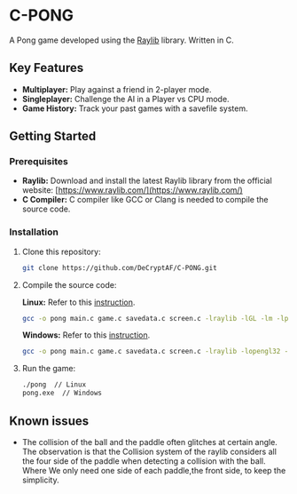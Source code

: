 # C-PONG

A Pong game developed using the [Raylib](https://www.raylib.com/) library. Written in C.

## Key Features

* **Multiplayer:** Play against a friend in 2-player mode.
* **Singleplayer:** Challenge the AI in a Player vs CPU mode.
* **Game History:** Track your past games with a savefile system.

## Getting Started

### Prerequisites

* **Raylib:** Download and install the latest Raylib library from the official website: [https://www.raylib.com/](https://www.raylib.com/)
* **C Compiler:** C compiler like GCC or Clang is needed to compile the source code.

### Installation

1. Clone this repository:

   ```bash
   git clone https://github.com/DeCryptAF/C-PONG.git
   ```

2. Compile the source code:

   **Linux:**
   Refer to this [instruction](https://github.com/raysan5/raylib/wiki/Working-on-Windows).
   ```bash
   gcc -o pong main.c game.c savedata.c screen.c -lraylib -lGL -lm -lpthread -ldl -lrt -lX11
   ```

   **Windows:**
   Refer to this [instruction](https://github.com/raysan5/raylib/wiki/Working-on-Windows).
   ```bash
   gcc -o pong main.c game.c savedata.c screen.c -lraylib -lopengl32 -lgdi32 -lwinmm
   ```

4. Run the game:

   ```bash
   ./pong  // Linux
   pong.exe  // Windows
   ```

## Known issues
- The collision of the ball and the paddle often glitches at certain angle. The observation is that the Collision system of the raylib considers all the four side of the paddle when detecting a collision with the ball. Where We only need one side of each paddle,the front side, to keep the simplicity. 
